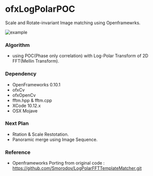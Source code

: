 # ofxLogPolarPOC
Scale and Rotate-invariant Image matching using Openframewrks.

![ example]( https://github.com/bemoregt/ofxLogPolarPOC/blob/master/test.png "example")

### Algorithm
- using POC(Phase only correlation) with Log-Polar Transform of 2D FFT(Mellin Transform).

### Dependency
- OpenFrameworks 0.10.1
- ofxCv
- ofxOpenCv
- fftm.hpp & fftm.cpp
- XCode 10.12.x
- OSX Mojave

### Next Plan
- Rtation & Scale Restotation.
- Panoramic merge using Image Sequence. 

### Reference
- Openframeworks Porting from original code : https://github.com/Smorodov/LogPolarFFTTemplateMatcher.git
